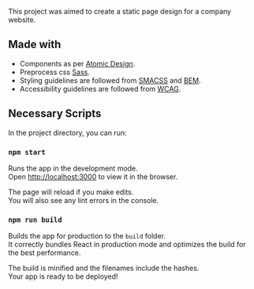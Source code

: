 This project was aimed to create a static page design for a company website.

## Made with

- Components as per [Atomic Design](http://bradfrost.com/blog/post/atomic-web-design/).
- Preprocess css [Sass](https://sass-lang.com/).
- Styling guidelines are followed from [SMACSS](https://smacss.com/) and [BEM](http://getbem.com/).
- Accessibility guidelines are followed from [WCAG](https://www.w3.org/WAI/intro/wcag).

## Necessary Scripts

In the project directory, you can run:

### `npm start`

Runs the app in the development mode.<br />
Open [http://localhost:3000](http://localhost:3000) to view it in the browser.

The page will reload if you make edits.<br />
You will also see any lint errors in the console.

### `npm run build`

Builds the app for production to the `build` folder.<br />
It correctly bundles React in production mode and optimizes the build for the best performance.

The build is minified and the filenames include the hashes.<br />
Your app is ready to be deployed!
